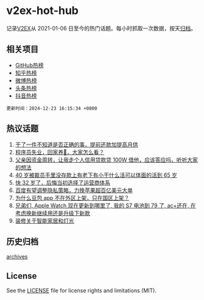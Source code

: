# v2ex-hot-hub

 记录[V2EX](https://www.v2ex.com/)从 2021-01-06 日至今的热门话题。每小时抓取一次数据，按天[归档](archives)。
 
 ## 相关项目

- [GitHub热榜](https://github.com/lonnyzhang423/github-hot-hub)
- [知乎热榜](https://github.com/lonnyzhang423/zhihu-hot-hub)
- [微博热榜](https://github.com/lonnyzhang423/weibo-hot-hub)
- [头条热榜](https://github.com/lonnyzhang423/toutiao-hot-hub)
- [抖音热榜](https://github.com/lonnyzhang423/douyin-hot-hub)


 `更新时间：2024-12-23 16:15:34 +0800`

## 热议话题

1. [干了一件不知道是否正确的事，提前还款加提高月供](https://www.v2ex.com/t/1099495)
1. [程序员失业，回家养🐏，大家怎么看？](https://www.v2ex.com/t/1099431)
1. [父亲因资金周转，让我走个人信用贷款贷 100W 借他，应该答应吗，听听大家的想法](https://www.v2ex.com/t/1099571)
1. [40 岁被裁员手里没存款上有老下有小干什么活可以体面的活到 65 岁](https://www.v2ex.com/t/1099503)
1. [快 32 岁了，后悔当初选择了运营商体系](https://www.v2ex.com/t/1099527)
1. [百度有望调整隐私策略，力挽苹果超百亿美元大单](https://www.v2ex.com/t/1099512)
1. [为什么豆包 app 不在外区上架，只在国区上架？](https://www.v2ex.com/t/1099493)
1. [兄弟们, Apple Watch 现在更新到哪里了, 我的 S7 电池到 79 了, ac+还在, 在考虑换新继续用还是升级下新款](https://www.v2ex.com/t/1099551)
1. [装修关于智能家居和灯光](https://www.v2ex.com/t/1099498)

## 历史归档

[archives](archives)

## License

See the [LICENSE](LICENSE) file for license rights and limitations (MIT).
